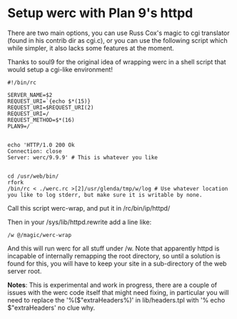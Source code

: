 Setup werc with Plan 9's httpd
==============================


There are two main options, you can use Russ Cox's magic to cgi translator
(found in his contrib dir as cgi.c), or you can use the following script which
while simpler, it also lacks some features at the moment.

Thanks to soul9 for the original idea of wrapping werc in a shell script that
would setup a cgi-like environment!


    #!/bin/rc

    SERVER_NAME=$2
    REQUEST_URI=`{echo $*(15)}
    REQUEST_URI=$REQUEST_URI(2)
    REQUEST_URI=/
    REQUEST_METHOD=$*(16)
    PLAN9=/


    echo 'HTTP/1.0 200 Ok
    Connection: close
    Server: werc/9.9.9' # This is whatever you like


    cd /usr/web/bin/
    rfork
    /bin/rc < ./werc.rc >[2]/usr/glenda/tmp/w/log # Use whatever location you like to log stderr, but make sure it is writable by none.

Call this script werc-wrap, and put it in /rc/bin/ip/httpd/

Then in your /sys/lib/httpd.rewrite  add a line like:

    /w @/magic/werc-wrap

And this will run werc for all stuff under /w. Note that apparently httpd is
incapable of internally remapping the root directory, so until a solution is
found for this, you will have to keep your site in a sub-directory of the web
server root.

**Notes**: This is experimental and work in progress, there are a couple of issues
with the werc code itself that might need fixing, in particular you will need
to replace the '%($"extraHeaders%)' in lib/headers.tpl with '% echo
$"extraHeaders' no clue why.
